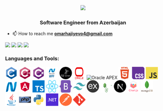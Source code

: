 <h1 align="center">
    <img src="https://readme-typing-svg.herokuapp.com/?font=Righteous&size=35&center=true&vCenter=true&width=500&height=70&duration=4000&lines=Hi+Everyone!+👋;+I'm+Omar+Hajiyev!+😎;" />
</h1>
<h3 align="center">Software Engineer from Azerbaijan</h3>

- 📫 How to reach me **omarhajiyevo4@gmail.com**

<div> 
    <a href="https://www.linkedin.com/in/omar-hajiyev-o4/" target="_blank"><img
            src="https://img.shields.io/badge/LinkedIn-0077B5?style=for-the-badge&logo=linkedin&logoColor=white"
            target="_blank"></a>
    <a href="https://github.com/omar-hajiyev-o4" target="_blank"><img
            src="https://img.shields.io/badge/GitHub-100000?style=for-the-badge&logo=github&logoColor=white"
            target="_blank"></a>
    <a href="https://www.instagram.com/omarhajiyev.o4/" target="_blank"><img
            src="https://img.shields.io/badge/Instagram-E4405F?style=for-the-badge&logo=instagram&logoColor=white"
            target="_blank"></a>
    <a href="mailto:omarhajiyevo4@gmail.com"><img
            src="https://img.shields.io/badge/-Gmail-%23333?style=for-the-badge&logo=gmail&logoColor=white"
            target="_blank"></a>
</div>

<h3 align="left">Languages and Tools:</h3>
<p align="left">
    <img src="https://github.com/omar-hajiyev-o4/Resource/blob/main/c.svg" alt="C" width="40" height="40"/>
    <img src="https://github.com/omar-hajiyev-o4/Resource/blob/main/c-plus-plus.svg" alt="CPP" width="40" height="40"/>
    <img src="https://github.com/omar-hajiyev-o4/Resource/blob/main/csharp.svg" alt="CSHARP" width="40" height="40"/>
    <img src="https://github.com/omar-hajiyev-o4/Resource/blob/main/wpf.png" alt="WPF" width="40" height="40"/>
    <img src="https://github.com/omar-hajiyev-o4/Resource/blob/main/MsSQL.png" alt="MsSQL" width="40" height="40"/>
    <img src="https://github.com/omar-hajiyev-o4/Resource/blob/main/oracleSQL.png" alt="Oracle SQL" width="40" height="40"/>
    <img src="https://github.com/omar-hajiyev-o4/Resource/blob/main/oracle-apex.avif" alt="Oracle APEX" width="40" height="40"/>
    <img src="https://github.com/omar-hajiyev-o4/Resource/blob/main/html5.webp" alt="HTML5" width="40" height="40"/>
    <img src="https://github.com/omar-hajiyev-o4/Resource/blob/main/css.png" alt="CSS" width="40" height="40"/>
    <img src="https://github.com/omar-hajiyev-o4/Resource/blob/main/javascript.svg" alt="Javascript" width="40" height="40"/>
    <img src="https://github.com/omar-hajiyev-o4/Resource/blob/main/asp-net.png" alt="ASP-NET" width="40" height="40"/>
    <img src="https://github.com/omar-hajiyev-o4/Resource/blob/main/angular.png" alt="Angular" width="40" height="40"/>
    <img src="https://github.com/omar-hajiyev-o4/Resource/blob/main/typescript.svg" alt="Typescript" width="40" height="40"/>
    <img src="https://github.com/omar-hajiyev-o4/Resource/blob/main/react.svg" alt="React" width="40" height="40"/>
    <img src="https://github.com/omar-hajiyev-o4/Resource/blob/main/bootstrap.png" alt="Bootstrap" width="40" height="40"/>
    <img src="https://github.com/omar-hajiyev-o4/Resource/blob/main/tailwindcss.svg" alt="Tailwindcss" width="40" height="40"/>
    <img src="https://github.com/omar-hajiyev-o4/Resource/blob/main/express.webp" alt="ExpressJS" width="40" height="40"/>
    <img src="https://github.com/omar-hajiyev-o4/Resource/blob/main/nodejs.png" alt="NodeJs" width="40" height="40"/>
    <img src="https://github.com/omar-hajiyev-o4/Resource/blob/main/nextjs.svg" alt="Nextjs" width="40" height="40"/>
    <img src="https://github.com/omar-hajiyev-o4/Resource/blob/main/chartjs.svg" alt="Chart Js" width="40" height="40"/>
    <img src="https://github.com/omar-hajiyev-o4/Resource/blob/main/mongodb.svg" alt="Mongodb" width="40" height="40"/>
    <img src="https://github.com/omar-hajiyev-o4/Resource/blob/main/java.svg" alt="Java" width="40" height="40"/>
    <img src="https://github.com/omar-hajiyev-o4/Resource/blob/main/php.svg" alt="PHP" width="40" height="40"/>
    <img src="https://github.com/omar-hajiyev-o4/Resource/blob/main/python.svg" alt="Python" width="40" height="40"/>
    <img src="https://github.com/omar-hajiyev-o4/Resource/blob/main/dot-net.png" alt="Dot Net" width="40" height="40"/>
    <img src="https://github.com/omar-hajiyev-o4/Resource/blob/main/postman.svg" alt="Postman" width="40" height="40"/>
    <img src="https://github.com/omar-hajiyev-o4/Resource/blob/main/git.svg" alt="Git" width="40" height="40"/>
</p>
